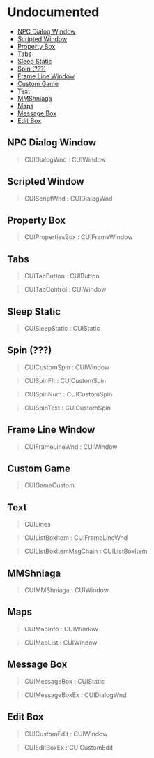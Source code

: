 # Undocumented

- [NPC Dialog Window](#npc-dialog-window)
- [Scripted Window](#scripted-window)
- [Property Box](#property-box)
- [Tabs](#tabs)
- [Sleep Static](#sleep-static)
- [Spin (???)](#spin-)
- [Frame Line Window](#frame-line-window)
- [Custom Game](#custom-game)
- [Text](#text)
- [MMShniaga](#mmshniaga)
- [Maps](#maps)
- [Message Box](#message-box)
- [Edit Box](#edit-box)

## NPC Dialog Window
> CUIDialogWnd : CUIWindow

## Scripted Window
> CUIScriptWnd : CUIDialogWnd

## Property Box
> CUIPropertiesBox : CUIFrameWindow

## Tabs
> CUITabButton : CUIButton

> CUITabControl : CUIWindow

## Sleep Static
> CUISleepStatic : CUIStatic

## Spin (???)
> CUICustomSpin : CUIWindow

> CUISpinFlt : CUICustomSpin

> CUISpinNum : CUICustomSpin

> CUISpinText : CUICustomSpin

## Frame Line Window
> CUIFrameLineWnd : CUIWindow

## Custom Game
> CUIGameCustom

## Text
> CUILines

> CUIListBoxItem : CUIFrameLineWnd

> CUIListBoxItemMsgChain : CUIListBoxItem

## MMShniaga
> CUIMMShniaga : CUIWindow

## Maps
> CUIMapInfo : CUIWindow

> CUIMapList : CUIWindow

## Message Box
> CUIMessageBox : CUIStatic

> CUIMessageBoxEx : CUIDialogWnd

## Edit Box
> CUICustomEdit : CUIWindow

> CUIEditBoxEx : CUICustomEdit